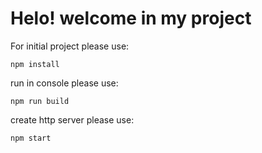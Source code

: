 # Helo! welcome in my project   
For initial project please use:
```
npm install
```

run in console please use:
```
npm run build
```
create http server please use:
```
npm start
```
